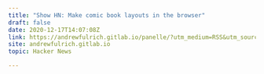 ```yaml
---
title: "Show HN: Make comic book layouts in the browser"
draft: false
date: 2020-12-17T14:07:08Z
link: https://andrewfulrich.gitlab.io/panelle/?utm_medium=RSS&utm_source=hune
site: andrewfulrich.gitlab.io
topic: Hacker News  

---
```


